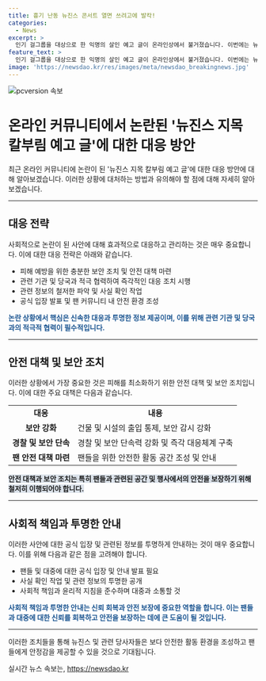 ```yaml
---
title: 흉기 난동 뉴진스 콘서트 열면 쓰려고에 발칵!
categories:
  - News
excerpt: >
  인기 걸그룹을 대상으로 한 익명의 살인 예고 글이 온라인상에서 불거졌습니다. 이번에는 뉴진스가 대상이 되었는데, 작성자는 흉기를 들고 있는 사진과 함께 예고 글을 올렸습니다. 뉴진스의 소속사와 경찰에 제보된 이 글은 팬들 사이에 불안을 조성했고, 현행법상 살인예비나 협박 등의 혐의가 적용될 수 있습니다. 이미 지난해에는 걸그룹 아이브 장원영을 상대로 한 비슷한 글이 등장해 논란이 된 바 있습니다. 이러한 행위에 대한 누리꾼들의 비난과 우려가 계속되고 있습니다.
feature_text: >
  인기 걸그룹을 대상으로 한 익명의 살인 예고 글이 온라인상에서 불거졌습니다. 이번에는 뉴진스가 대상이 되었는데, 작성자는 흉기를 들고 있는 사진과 함께 예고 글을 올렸습니다. 뉴진스의 소속사와 경찰에 제보된 이 글은 팬들 사이에 불안을 조성했고, 현행법상 살인예비나 협박 등의 혐의가 적용될 수 있습니다. 이미 지난해에는 걸그룹 아이브 장원영을 상대로 한 비슷한 글이 등장해 논란이 된 바 있습니다. 이러한 행위에 대한 누리꾼들의 비난과 우려가 계속되고 있습니다.
image: 'https://newsdao.kr/res/images/meta/newsdao_breakingnews.jpg'
---
```


<p><img src="https://newsdao.kr/res/images/meta/newsdao_breakingnews.jpg" alt="pcversion 속보" /></p>

<h1>온라인 커뮤니티에서 논란된 '뉴진스 지목 칼부림 예고 글'에 대한 대응 방안</h1>

<p data-ke-size="size16">최근 온라인 커뮤니티에 논란이 된 '뉴진스 지목 칼부림 예고 글'에 대한 대응 방안에 대해 알아보겠습니다. 이러한 상황에 대처하는 방법과 유의해야 할 점에 대해 자세히 알아보겠습니다.</p>

<hr>

<h2 data-ke-size="size26">대응 전략</h2>

<p data-ke-size="size16">사회적으로 논란이 된 사안에 대해 효과적으로 대응하고 관리하는 것은 매우 중요합니다. 이에 대한 대응 전략은 아래와 같습니다.</p>

<ul>
    <li>피해 예방을 위한 충분한 보안 조치 및 안전 대책 마련</li>
    <li>관련 기관 및 당국과 적극 협력하여 즉각적인 대응 조치 시행</li>
    <li>관련 정보의 철저한 파악 및 사실 확인 작업</li>
    <li>공식 입장 발표 및 팬 커뮤니티 내 안전 환경 조성</li>
</ul>

<p><b><span style="color: #1a5490;">논란 상황에서 핵심은 신속한 대응과 투명한 정보 제공이며, 이를 위해 관련 기관 및 당국과의 적극적 협력이 필수적입니다.</span></b></p>

<hr>

<h2 data-ke-size="size26">안전 대책 및 보안 조치</h2>

<p data-ke-size="size16">이러한 상황에서 가장 중요한 것은 피해를 최소화하기 위한 안전 대책 및 보안 조치입니다. 이에 대한 주요 대책은 다음과 같습니다.</p>

<table>
    <tr>
        <td style="text-align: center; height: 17px;"><b>대응</b></td>
        <td style="text-align: center; height: 17px;"><b>내용</b></td>
    </tr>
    <tr>
        <td style="text-align: center; height: 17px;"><b>보안 강화</b></td>
        <td>건물 및 시설의 출입 통제, 보안 감시 강화</td>
    </tr>
    <tr>
        <td style="text-align: center; height: 17px;"><b>경찰 및 보안 단속</b></td>
        <td>경찰 및 보안 단속력 강화 및 즉각 대응체계 구축</td>
    </tr>
    <tr>
        <td style="text-align: center; height: 17px;"><b>팬 안전 대책 마련</b></td>
        <td>팬들을 위한 안전한 활동 공간 조성 및 안내</td>
    </tr>
</table>

<p><b><span style="background-color: #21538527;">안전 대책과 보안 조치는 특히 팬들과 관련된 공간 및 행사에서의 안전을 보장하기 위해 철저히 이행되어야 합니다.</span></b></p>

<hr>

<h2 data-ke-size="size26">사회적 책임과 투명한 안내</h2>

<p data-ke-size="size16">이러한 사안에 대한 공식 입장 및 관련된 정보를 투명하게 안내하는 것이 매우 중요합니다. 이를 위해 다음과 같은 점을 고려해야 합니다.</p>

<ul>
    <li>팬들 및 대중에 대한 공식 입장 및 안내 발표 필요</li>
    <li>사실 확인 작업 및 관련 정보의 투명한 공개</li>
    <li>사회적 책임과 윤리적 지침을 준수하며 대중과 소통할 것</li>
</ul>

<p><b><span style="color: #1a5490;">사회적 책임과 투명한 안내는 신뢰 회복과 안전 보장에 중요한 역할을 합니다. 이는 팬들과 대중에 대한 신뢰를 회복하고 안전을 보장하는 데에 큰 도움이 될 것입니다.</span></b></p>

<hr>

<p data-ke-size="size16">이러한 조치들을 통해 뉴진스 및 관련 당사자들은 보다 안전한 활동 환경을 조성하고 팬들에게 안정감을 제공할 수 있을 것으로 기대됩니다.</p>
실시간 뉴스 속보는, <a href="https://newsdao.kr" rel="dofollow">https://newsdao.kr</a>


